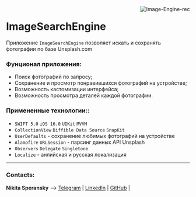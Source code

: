 <img src="https://user-images.githubusercontent.com/81251222/213521116-d1816bdf-8e68-4157-ac02-9d6b25de747f.gif" alt="Image-Engine-rec" border="0" align="right" >

# ImageSearchEngine

Приложение `ImageSearchEngine` позволяет искать и сохранять фотографии по базе Unsplash.com
 
 ### Фунционал приложения:
 + Поиск фотографий по запросу; 
 + Сохранение и просмотр понравившихся фотографий на устройстве;
 + Возможность кастомизации интерфейса;
 + Возможность просмотра деталей каждой фотографии.

  ### Примененные технологии::
  + `SWIFT 5.0` `iOS 16.0` `UIKit` `MVVM`
  + `CollectionView` `Diffible Data Source` `SnapKit` 
  + `UserDefaults` - сохранение любимых фотографий на устройстве
  + `Alamofire` `URLSession` - парсинг данных API Unsplash
  + `Observers` `Delegate` `Singletone`
  + `Localize` - анлийская и русская локализация

  ____
  ### Contacts:

**Nikita Speransky** --> 
[Telegram](t.me/Nikita_Kelevra) | 
[LinkedIn](linkedin.com/in/nikita-kelevra/) |
[GitHub](github.com/NikitaKelevra) |
